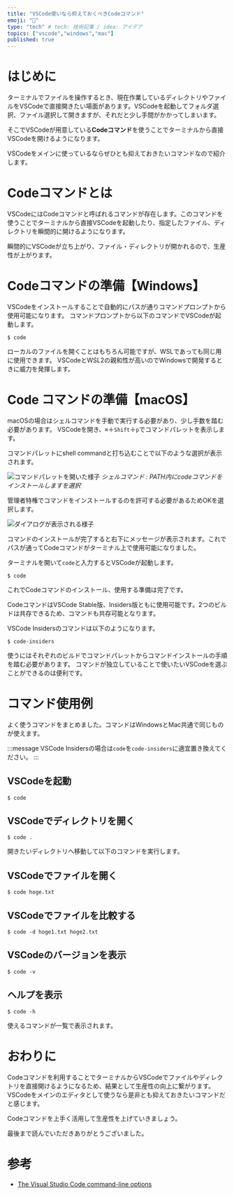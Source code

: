 ```yaml
---
title: "VSCode使いなら抑えておくべきCodeコマンド"
emoji: "🧩"
type: "tech" # tech: 技術記事 / idea: アイデア
topics: ["vscode","windows","mac"]
published: true
---
```


# はじめに

ターミナルでファイルを操作するとき、現在作業しているディレクトリやファイルをVSCodeで直接開きたい場面があります。VSCodeを起動してフォルダ選択、ファイル選択して開きますが、それだと少し手間がかかってしまいます。

そこでVSCodeが用意している**Codeコマンド**を使うことでターミナルから直接VSCodeを開けるようになります。

VSCodeをメインに使っているならぜひとも抑えておきたいコマンドなので紹介します。

# Codeコマンドとは

VSCodeにはCodeコマンドと呼ばれるコマンドが存在します。このコマンドを使うことでターミナルから直接VSCodeを起動したり、指定したファイル、ディレクトリを瞬間的に開けるようになります。

瞬間的にVSCodeが立ち上がり、ファイル・ディレクトリが開かれるので、生産性が上がります。

# Codeコマンドの準備【Windows】

VSCodeをインストールすることで自動的にパスが通りコマンドプロンプトから使用可能になります。
コマンドプロンプトから以下のコマンドでVSCodeが起動します。

```shell
$ code
```

ローカルのファイルを開くことはもちろん可能ですが、WSLであっても同じ用に使用できます。
VSCodeとWSL2の親和性が高いのでWindowsで開発するときに威力を発揮します。

# Code コマンドの準備【macOS】

macOSの場合はシェルコマンドを手動で実行する必要があり、少し手数を踏む必要があります。
VSCodeを開き、`⌘`＋`Shift`＋`p`でコマンドパレットを表示します。

コマンドパレットにshell commandと打ち込むことで以下のような選択が表示されます。

![コマンドパレットを開いた様子](https://storage.googleapis.com/zenn-user-upload/g6g74ukk33yndvsz0siedopguxrm)
*シェルコマンド : PATH内にcodeコマンドをインストールしますを選択*

管理者特権でコマンドをインストールするのを許可する必要があるためOKを選択します。

![ダイアログが表示される様子](https://storage.googleapis.com/zenn-user-upload/kuoa8f1u9ok94qdg5hytbhhbyd3c=200x)

コマンドのインストールが完了すると右下にメッセージが表示されます。これでパスが通ってCodeコマンドがターミナル上で使用可能になりました。

ターミナルを開いて`code`と入力するとVSCodeが起動します。

```shell
$ code
```

これでCodeコマンドのインストール、使用する準備は完了です。

CodeコマンドはVSCode Stable版、Insiders版ともに使用可能です。2つのビルドは共存できるため、コマンドも共存可能となります。

VSCode Insidersのコマンドは以下のようになります。

```shell
$ code-insiders
```

使うにはそれぞれのビルドでコマンドパレットからコマンドインストールの手順を踏む必要があります。
コマンドが独立していることで使いたいVSCodeを選ぶことができるのは便利です。

# コマンド使用例

よく使うコマンドをまとめました。コマンドはWindowsとMac共通で同じものが使えます。

:::message
VSCode Insidersの場合は`code`を`code-insiders`に適宜置き換えてください。
:::

## VSCodeを起動

```shell
$ code
```

## VSCodeでディレクトリを開く

```shell
$ code .
```
開きたいディレクトリへ移動して以下のコマンドを実行します。

## VSCodeでファイルを開く

```shell
$ code hoge.txt
```

## VSCodeでファイルを比較する

```shell
$ code -d hoge1.txt hoge2.txt
```

## VSCodeのバージョンを表示

```shell
$ code -v
```
## ヘルプを表示

```shell
$ code -h
```
使えるコマンドが一覧で表示されます。

# おわりに

Codeコマンドを利用することでターミナルからVSCodeでファイルやディレクトリを直接開けるようになるため、結果として生産性の向上に繋がります。
VSCodeをメインのエディタとして使うなら是非とも抑えておきたいコマンドだと感じます。

Codeコマンドを上手く活用して生産性を上げていきましょう。

最後まで読んでいただきありがとうございました。

# 参考

- [The Visual Studio Code command-line options](https://code.visualstudio.com/docs/editor/command-line)